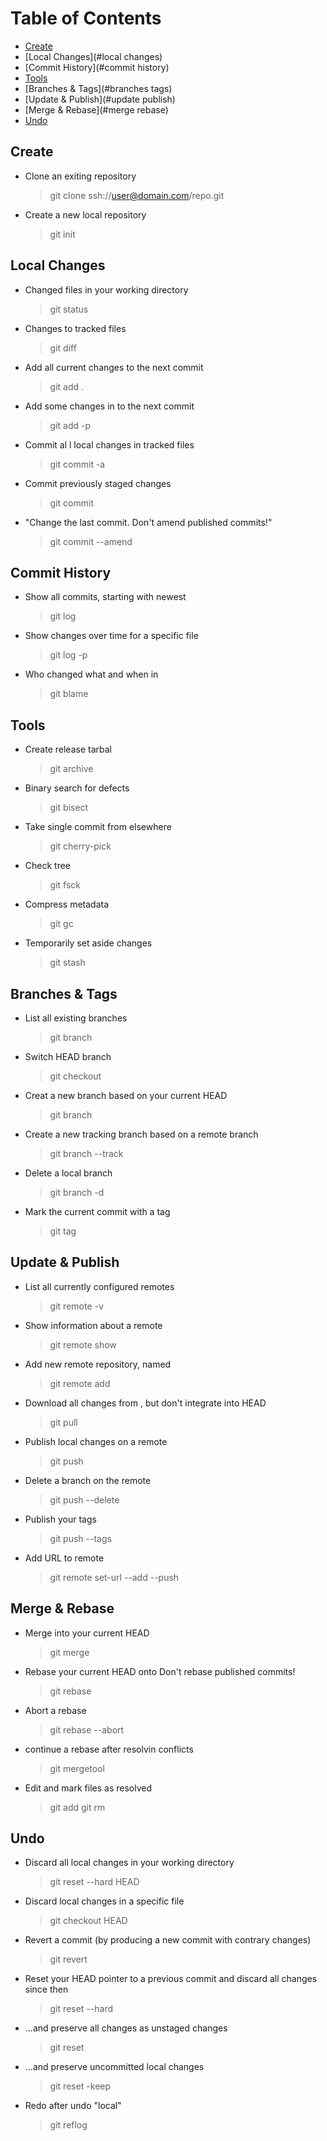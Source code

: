 # Table of Contents
- [Create](#create)        
- [Local Changes](#local changes) 
- [Commit History](#commit history)
- [Tools](#tools)         
- [Branches & Tags](#branches tags) 
- [Update & Publish](#update publish)
- [Merge & Rebase](#merge rebase)  
- [Undo](#undo)          

## Create
- Clone an exiting repository
    > git clone ssh://user@domain.com/repo.git
- Create a new local repository
    > git init

## Local Changes
- Changed files in your working directory
    > git status
- Changes to tracked files
    > git diff
- Add all current changes to the next commit
    > git add .
- Add some changes in <file> to the next commit
    > git add -p <file>
- Commit al l local changes in tracked files
    > git commit -a 
- Commit previously staged changes
    > git commit 
- "Change the last commit. Don't amend published commits!" 
    > git commit --amend

## Commit History
- Show all commits, starting with newest
    > git log
- Show changes over time for a specific file
    > git log -p <file>
- Who changed what and when in <file>
    > git blame <file>

## Tools
- Create release tarbal
    > git archive
- Binary search for defects 
    > git bisect
- Take single commit from elsewhere
    > git cherry-pick
- Check tree
    > git fsck
- Compress metadata
    > git gc
- Temporarily set aside changes
    > git stash

## Branches & Tags
- List all existing branches
    > git branch
- Switch HEAD branch
    > git checkout <branch>
- Creat a new branch based on your current HEAD
    > git branch <new branch>
- Create a new tracking branch based on a remote branch
    > git branch --track <new branch> <remote branch>
- Delete a local branch
    > git branch -d <branch>
- Mark the current commit with a tag
    > git tag <tag name>

## Update & Publish
- List all currently configured remotes
    > git remote -v
- Show information about a remote
    > git remote show <remote>
- Add new remote repository, named <remote>
    > git remote add <remote> <url>
- Download all changes from <remote>, but don't integrate into HEAD
    > git pull <remote> <branch>
- Publish local changes on a remote
    > git push <remote> <branch>
- Delete a branch on the remote
    > git push <remote> --delete <branch>
- Publish your tags
    > git push --tags
- Add URL to remote
    > git remote set-url --add --push <remote> <url>

## Merge & Rebase
- Merge <branch> into your current HEAD
    > git merge <branch>
- Rebase your current HEAD onto <branch> Don't rebase published commits!  
    > git rebase <branch>
- Abort a rebase
    > git rebase --abort
- continue a rebase after resolvin conflicts
    > git mergetool
- Edit and mark files as resolved
    > git add <resolved file>
    > git rm <resolved file>

## Undo
- Discard all local changes in your working directory
    > git reset --hard HEAD
- Discard local changes in a specific file
    > git checkout HEAD <file>
- Revert a commit (by producing a new commit with contrary changes) 
    > git revert <commit>
- Reset your HEAD pointer to a previous commit and discard all changes since then
    > git reset --hard <commit>
- ...and preserve all changes as unstaged changes
    > git reset <commit>
- ...and preserve uncommitted local changes
    > git reset -keep <commit>
- Redo after undo "local"
    > git reflog <commit>

